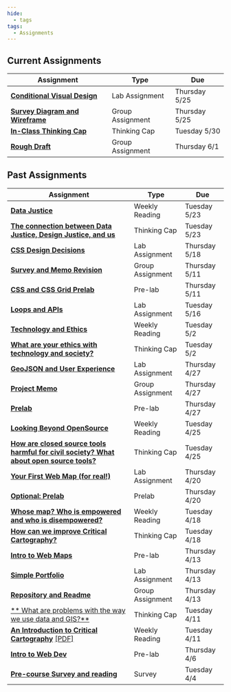 ```yaml
---
hide:
  - tags
tags:
  - Assignments
---
```

## Current Assignments

|Assignment|Type|Due|
|-----------|----|---|
|[**Conditional Visual Design**](./week7/lab_assignment.md)|Lab Assignment|Thursday 5/25|
|[**Survey Diagram and Wireframe**](./week6/group_assignment.md)|Group Assignment|Thursday 5/25|
|[**In-Class Thinking Cap**](./week8/thinking_cap.md)|Thinking Cap|Tuesday 5/30|
|[**Rough Draft**](./week8/group_assignment.md)|Group Assignment|Thursday 6/1|

## Past Assignments

|Assignment|Type|Due|
|-----------|----|---|
|[**Data Justice**](./week7/reading.md)|Weekly Reading|Tuesday 5/23|
[**The connection between Data Justice, Design Justice, and us**](./week7/thinking_cap.md)|Thinking Cap|Tuesday 5/23|
|[**CSS Design Decisions**](./week6/lab_assignment.md)|Lab Assignment|Thursday 5/18|
|[**Survey and Memo Revision**](./week4/group_assignment.md)|Group Assignment|Thursday 5/11|
|[**CSS and CSS Grid Prelab**](./week6/prelab.md)|Pre-lab|Thursday 5/11|
|[**Loops and APIs**](./week5/lab_assignment.md)|Lab Assignment|Tuesday 5/16|
|[**Technology and Ethics**](./week4/reading.md)|Weekly Reading|Tuesday 5/2|
|[**What are your ethics with technology and society?**](./week4/thinking_cap.md)|Thinking Cap|Tuesday 5/2|
|[**GeoJSON and User Experience**](./week3/lab_assignment.md)|Lab Assignment|Thursday 4/27|
|[**Project Memo**](./week2/group_assignment.md)|Group Assignment|Thursday 4/27|
|[**Prelab**](./week4/prelab.md)|Pre-lab|Thursday 4/27|
|[**Looking Beyond OpenSource**](./week3/reading.md)|Weekly Reading|Tuesday 4/25|
|[**How are closed source tools harmful for civil society? What about open source tools?**](./week3/thinking_cap.md)|Thinking Cap|Tuesday 4/25|
|[**Your First Web Map (for real!)**](./week2/lab_assignment.md)|Lab Assignment|Thursday 4/20|
|[**Optional: Prelab**](./week3/prelab.md)|Prelab|Thursday 4/20|
|[**Whose map? Who is empowered and who is disempowered?**](./week2/reading.md)|Weekly Reading|Tuesday 4/18|
|[**How can we improve Critical Cartography?**](./week2/thinking_cap.md)|Thinking Cap|Tuesday 4/18|
|[**Intro to Web Maps**](./week2/prelab.md)|Pre-lab|Thursday 4/13|
|[**Simple Portfolio**](./week1/lab_assignment.md)|Lab Assignment|Thursday 4/13|
|[**Repository and Readme**](./week1/group_assignment.md)|Group Assignment|Thursday 4/13|
|[** What are problems with the way we use data and GIS?**](./week1/thinking_cap.md)|Thinking Cap|Tuesday 4/11|
[**An Introduction to Critical Cartography**](./week1/reading.md) [[PDF]](../materials/readings/An_Introduction_to_Critical_Cartography.pdf)|Weekly Reading|Tuesday 4/11|
|[**Intro to Web Dev**](./week1/prelab.md)|Pre-lab|Thursday 4/6|
|[**Pre-course Survey and reading**](week0.md)|Survey|Tuesday 4/4|
